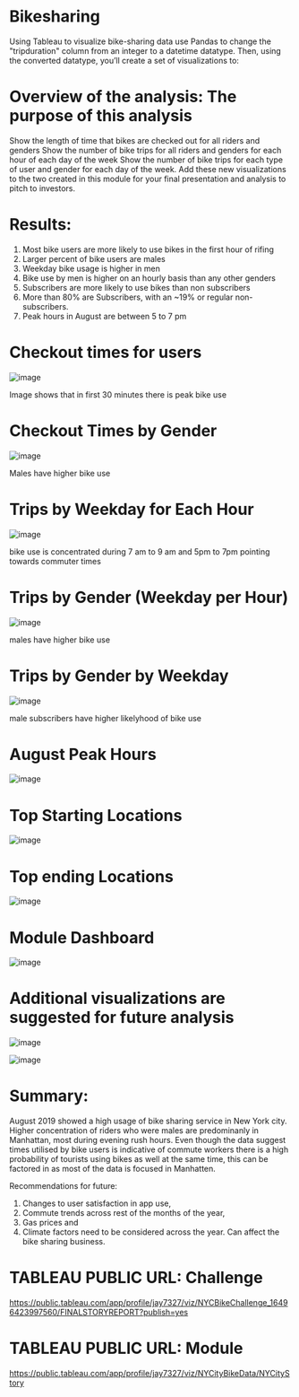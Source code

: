 # Bikesharing
Using Tableau to visualize bike-sharing data
use Pandas to change the "tripduration" column from an integer to a datetime datatype. Then, using the converted datatype, you’ll create a set of visualizations to:

# Overview of the analysis: The purpose of this analysis
Show the length of time that bikes are checked out for all riders and genders
Show the number of bike trips for all riders and genders for each hour of each day of the week
Show the number of bike trips for each type of user and gender for each day of the week.
Add these new visualizations to the two created in this module for your final presentation and analysis to pitch to investors.

# Results:
1. Most bike users are more likely to use bikes in the first hour of rifing
2. Larger percent of bike users are males
3. Weekday bike usage is higher in men
4. Bike use by men is higher on an hourly basis than any other genders
5. Subscribers are more likely to use bikes than non subscribers
6. More than 80% are Subscribers, with an ~19% or regular non-subscribers.
7. Peak hours in August are between 5 to 7 pm

# Checkout times for users

![image](https://user-images.githubusercontent.com/96351897/162660271-4a4019f5-2367-4a65-9f20-ddfb1578d6f0.png)

Image shows that in first 30 minutes there is peak bike use

# Checkout Times by Gender

![image](https://user-images.githubusercontent.com/96351897/162660354-7918e3c7-9daa-4975-8ef5-8f06b37c3794.png)

Males have higher bike use



# Trips by Weekday for Each Hour

![image](https://user-images.githubusercontent.com/96351897/162660425-51fab5c8-1674-4fc8-9de0-4251aaaf32f3.png)

bike use is concentrated during 7 am to 9 am and 5pm to 7pm pointing towards commuter times


# Trips by Gender (Weekday per Hour) 

![image](https://user-images.githubusercontent.com/96351897/162660468-c51e746e-6c20-45b1-b8ef-a680efacc691.png)

males have higher bike use


# Trips by Gender by Weekday

![image](https://user-images.githubusercontent.com/96351897/162660514-87c53d5b-9d3e-40a3-b921-e64ae821736b.png)

male subscribers have higher likelyhood of bike use

# August Peak Hours

![image](https://user-images.githubusercontent.com/96351897/162660600-dda5b20f-c9af-423e-8f20-247f2ee420dc.png)

# Top Starting Locations

![image](https://user-images.githubusercontent.com/96351897/162660681-4fcfec4b-88f2-4cfb-b1c9-1df6a2811d6d.png)


# Top ending Locations

![image](https://user-images.githubusercontent.com/96351897/162660700-ed803da4-2668-4364-a4fc-81923557960f.png)


# Module Dashboard

![image](https://user-images.githubusercontent.com/96351897/162660720-ac3efc35-98cf-4594-bd27-e8a1fb2d78c1.png)

# Additional visualizations are suggested for future analysis

![image](https://user-images.githubusercontent.com/96351897/162663872-a908aa5a-0571-4d3c-aa21-ef31694f9177.png)


![image](https://user-images.githubusercontent.com/96351897/162663892-26c1c972-f070-472c-a17d-ac78f427055a.png)



# Summary:

August 2019 showed a high usage of bike sharing service in New York city.
Higher concentration of riders who were males are predominanly in Manhattan, most during evening rush hours. 
Even though the data suggest times utilised by bike users is indicative of commute workers there is a high probability of tourists using bikes as well at the same time, this can be factored in as most of the data is focused in Manhatten.

Recommendations for future:
1. Changes to user satisfaction in app use, 
2. Commute trends across rest of the months of the year,
3. Gas prices and 
4. Climate factors need to be considered across the year. 
Can affect the bike sharing business.


# TABLEAU PUBLIC URL: Challenge
https://public.tableau.com/app/profile/jay7327/viz/NYCBikeChallenge_16496423997560/FINALSTORYREPORT?publish=yes



# TABLEAU PUBLIC URL: Module
https://public.tableau.com/app/profile/jay7327/viz/NYCityBikeData/NYCityStory









